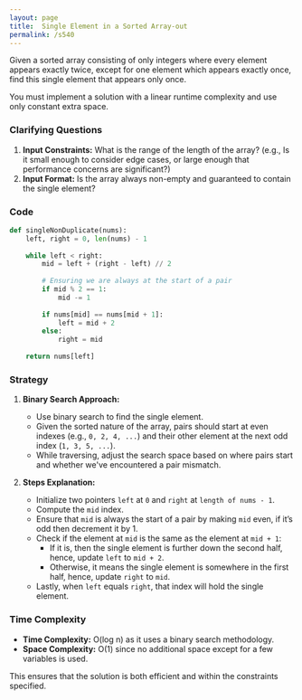 ```yaml
---
layout: page
title:  Single Element in a Sorted Array-out
permalink: /s540
---
```

Given a sorted array consisting of only integers where every element appears exactly twice, except for one element which appears exactly once, find this single element that appears only once.

You must implement a solution with a linear runtime complexity and use only constant extra space.

### Clarifying Questions
1. **Input Constraints:** What is the range of the length of the array? (e.g., Is it small enough to consider edge cases, or large enough that performance concerns are significant?)
2. **Input Format:** Is the array always non-empty and guaranteed to contain the single element?

### Code
```python
def singleNonDuplicate(nums):
    left, right = 0, len(nums) - 1
    
    while left < right:
        mid = left + (right - left) // 2
        
        # Ensuring we are always at the start of a pair
        if mid % 2 == 1:
            mid -= 1
        
        if nums[mid] == nums[mid + 1]:
            left = mid + 2
        else:
            right = mid
    
    return nums[left]
```

### Strategy
1. **Binary Search Approach:**
   - Use binary search to find the single element.
   - Given the sorted nature of the array, pairs should start at even indexes (e.g., `0, 2, 4, ...`) and their other element at the next odd index (`1, 3, 5, ...`).
   - While traversing, adjust the search space based on where pairs start and whether we've encountered a pair mismatch.
   
2. **Steps Explanation:**
    - Initialize two pointers `left` at `0` and `right` at `length of nums - 1`.
    - Compute the `mid` index.
    - Ensure that `mid` is always the start of a pair by making `mid` even, if it’s odd then decrement it by 1.
    - Check if the element at `mid` is the same as the element at `mid + 1`:
      - If it is, then the single element is further down the second half, hence, update `left` to `mid + 2`.
      - Otherwise, it means the single element is somewhere in the first half, hence, update `right` to `mid`.
    - Lastly, when `left` equals `right`, that index will hold the single element.

### Time Complexity
- **Time Complexity:** O(log n) as it uses a binary search methodology.
- **Space Complexity:** O(1) since no additional space except for a few variables is used.

This ensures that the solution is both efficient and within the constraints specified.
